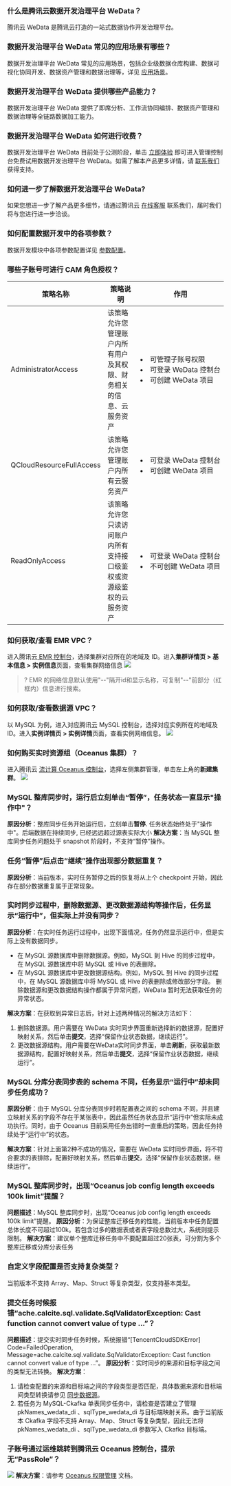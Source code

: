 ### 什么是腾讯云数据开发治理平台 WeData？
腾讯云 WeData 是腾讯云打造的一站式数据协作开发治理平台。

### 数据开发治理平台 WeData 常见的应用场景有哪些？
数据开发治理平台 WeData 常见的应用场景，包括企业级数据仓库构建、数据可视化协同开发、数据资产管理和数据治理等，详见 [应用场景](https://cloud.tencent.com/document/product/1267/47991)。

### 数据开发治理平台 WeData 提供哪些产品能力？
数据开发治理平台 WeData 提供了即席分析、工作流协同编排、数据资产管理和数据治理等全链路数据加工能力。

### 数据开发治理平台 WeData 如何进行收费？
数据开发治理平台 WeData 目前处于公测阶段，单击 [立即体验](https://console.cloud.tencent.com/wedata) 即可进入管理控制台免费试用数据开发治理平台 WeData。如需了解本产品更多详情，请 [联系我们](https://cloud.tencent.com/act/event/connect-service#/) 获得支持。


### 如何进一步了解数据开发治理平台 WeData?
如果您想进一步了解产品更多细节，请通过腾讯云 [在线客服](https://cloud.tencent.com/act/event/connect-service) 联系我们，届时我们将与您进行进一步洽谈。	

### 如何配置数据开发中的各项参数？
数据开发模块中各项参数配置详见 [参数配置](https://cloud.tencent.com/document/product/1267/72575)。

### 哪些子账号可进行 CAM 角色授权？

| 策略名称 | 策略说明 | 作用 |
|---------|---------|---------|	
| AdministratorAccess	| 该策略允许您管理账户内所有用户及其权限、财务相关的信息、云服务资产	| <nobr><li>可管理子账号权限<li>可登录 WeData 控制台<li>可创建 WeData 项目| 
| QCloudResourceFullAccess	| 该策略允许您管理账户内所有云服务资产	| <li>可登录 WeData 控制台<li>可创建 WeData 项目| 
| ReadOnlyAccess	| 该策略允许您只读访问账户内所有支持接口级鉴权或资源级鉴权的云服务资产	| <li>	可登录 WeData 控制台<li>不可创建 WeData 项目| 


### 如何获取/查看 EMR VPC？
进入腾讯云[ EMR 控制台](https://console.cloud.tencent.com/emr)，选择集群对应所在的地域及 ID。进入**集群详情页 > 基本信息 > 实例信息**页面，查看集群网络信息
![](https://qcloudimg.tencent-cloud.cn/raw/914fd9990db31d05b005341047895a36.png)
>? EMR 的网络信息默认使用"--"隔开id和显示名称，可复制"--"前部分（红框内）信息进行搜索。

### 如何获取/查看数据源 VPC？
以 MySQL 为例，进入对应腾讯云 MySQL 控制台，选择对应实例所在的地域及 ID。进入**实例详情页 > 实例详情**页面，查看实例网络信息。
![](https://qcloudimg.tencent-cloud.cn/raw/f65d00004d2ef4585cc3f6ba1770dc47.png)


### 如何购买实时资源组（Oceanus 集群）？
进入腾讯云 [流计算 Oceanus 控制台](https://console.cloud.tencent.com/oceanus/overview)，选择左侧集群管理，单击左上角的**新建集群**。
![](https://qcloudimg.tencent-cloud.cn/raw/6f2b630e024b78d4b3e09432aef197d8.png)


### MySQL 整库同步时，运行后立刻单击“暂停”，任务状态一直显示"操作中"？
**原因分析**：整库同步任务开始运行后，立刻单击**暂停**. 任务状态始终处于"操作中"。后端数据在持续同步, 已经远远超过源表实际大小
**解决方案**：当 MySQL 整库同步任务问题处于 snapshot 阶段时，不支持“暂停”操作。

### 任务“暂停”后点击“继续”操作出现部分数据重复？
**原因分析**：当前版本，实时任务暂停之后的恢复将从上个 checkpoint 开始，因此存在部分数据重复属于正常现象。


### 实时同步过程中，删除数据源、更改数据源结构等操作后，任务显示“运行中”，但实际上并没有同步？
**原因分析**：在实时任务运行过程中，出现下面情况，任务仍然显示运行中，但是实际上没有数据同步。
- 在 MySQL 源数据库中删除数据源。例如，MySQL 到 Hive 的同步过程中，在 MySQL 源数据库中将 MySQL 或 Hive 的表删除。
- 在 MySQL 源数据库中更改数据源结构。例如，MySQL 到 Hive 的同步过程中，在 MySQL 源数据库中将 MySQL 或 Hive 的表删除或修改部分字段。
删除数据源和更改数据结构操作都属于异常问题，WeData 暂时无法获取任务的异常状态。

**解决方案**：在获取到异常日志后，针对上述两种情况的解决方法如下：
1. 删除数据源。用户需要在 WeData 实时同步界面重新选择新的数据源，配置好映射关系，然后单击**提交**，选择“保留作业状态数据，继续运行”。
2. 更改数据源结构。用户需要在WeData实时同步界面，单击**刷新**，获取最新数据源结构，配置好映射关系，然后单击**提交**，选择“保留作业状态数据，继续运行”。


### MySQL 分库分表同步表的 schema 不同，任务显示“运行中”却未同步任务成功？
**原因分析**：由于 MySQL 分库分表同步时若配置表之间的 schema 不同，并且建立映射关系的字段不存在于某张表中，因此虽然任务状态显示“运行中”但实际未成功执行。同时，由于 Oceanus 目前采用任务出错时一直重启的策略，因此任务持续处于“运行中”的状态。

**解决方案**：针对上面第2种不成功的情况，需要在 WeData 实时同步界面，将不符合要求的表排除，配置好映射关系，然后单击**提交**，选择“保留作业状态数据，继续运行”。

### MySQL 整库同步时，出现“Oceanus job config length exceeds 100k limit”提醒？
**问题描述**：MySQL 整库同步时，出现“Oceanus job config length exceeds 100k limit”提醒。
**原因分析**：为保证整库迁移任务的性能，当前版本中任务配置总体长度不可超过100k。若包含过多的数据表或者表字段总数过大，系统则提示限制。
**解决方案**：建议单个整库迁移任务中不要配置超过20张表，可分割为多个整库迁移或分库分表任务


### 自定义字段配置是否支持复杂类型？
当前版本不支持 Array、Map、Struct 等复杂类型，仅支持基本类型。

### 提交任务时候报错“ache.calcite.sql.validate.SqlValidatorException: Cast function cannot convert value of type ...”？
**问题描述**：提交实时同步任务时候，系统报错“[TencentCloudSDKError] Code=FailedOperation, Message=ache.calcite.sql.validate.SqlValidatorException: Cast function cannot convert value of type ...”。
**原因分析**：实时同步的来源和目标字段之间的类型无法转换。
**解决方案**：
1.	请检查配置的来源和目标端之间的字段类型是否匹配，具体数据来源和目标端间类型转换请参见 [同步数据源](https://cloud.tencent.com/document/product/1267/72415)。
2.	若任务为 MySQL-Ckafka 单表同步任务中，请检查是否建立了管理 pkNames_wedata_di 、sqlType_wedata_di 与目标端映射关系。由于当前版本 Ckafka 字段不支持 Array、Map、Struct 等复杂类型，因此无法将 pkNames_wedata_di 、sqlType_wedata_di 参数写入 Ckafka 目标端。


### 子账号通过运维跳转到腾讯云 Oceanus 控制台，提示无“PassRole”？
![](https://qcloudimg.tencent-cloud.cn/raw/c6f27350f0fa37073335aea3ef69f258.png)
**解决方案**：请参考 [Oceanus 权限管理](https://cloud.tencent.com/document/product/849/38290) 文档。
